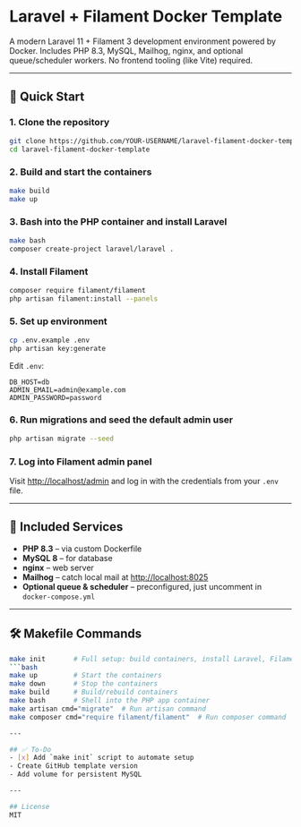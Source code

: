 # Laravel + Filament Docker Template

A modern Laravel 11 + Filament 3 development environment powered by Docker. Includes PHP 8.3, MySQL, Mailhog, nginx, and optional queue/scheduler workers. No frontend tooling (like Vite) required.

---

## 🚀 Quick Start

### 1. Clone the repository
```bash
git clone https://github.com/YOUR-USERNAME/laravel-filament-docker-template.git
cd laravel-filament-docker-template
```

### 2. Build and start the containers
```bash
make build
make up
```

### 3. Bash into the PHP container and install Laravel
```bash
make bash
composer create-project laravel/laravel .
```

### 4. Install Filament
```bash
composer require filament/filament
php artisan filament:install --panels
```

### 5. Set up environment
```bash
cp .env.example .env
php artisan key:generate
```
Edit `.env`:
```env
DB_HOST=db
ADMIN_EMAIL=admin@example.com
ADMIN_PASSWORD=password
```

### 6. Run migrations and seed the default admin user
```bash
php artisan migrate --seed
```

### 7. Log into Filament admin panel
Visit [http://localhost/admin](http://localhost/admin) and log in with the credentials from your `.env` file.

---

## 🧰 Included Services
- **PHP 8.3** – via custom Dockerfile
- **MySQL 8** – for database
- **nginx** – web server
- **Mailhog** – catch local mail at [http://localhost:8025](http://localhost:8025)
- **Optional queue & scheduler** – preconfigured, just uncomment in `docker-compose.yml`

---

## 🛠 Makefile Commands
```bash
make init       # Full setup: build containers, install Laravel, Filament, and seed admin user
```bash
make up         # Start the containers
make down       # Stop the containers
make build      # Build/rebuild containers
make bash       # Shell into the PHP app container
make artisan cmd="migrate"  # Run artisan command
make composer cmd="require filament/filament"  # Run composer command

---

## ✅ To-Do
- [x] Add `make init` script to automate setup
- Create GitHub template version
- Add volume for persistent MySQL

---

## License
MIT
